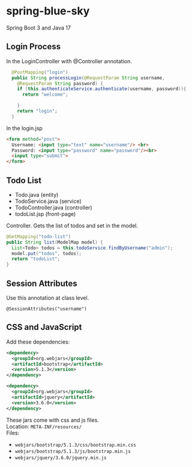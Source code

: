# spring-blue-sky
Spring Boot 3 and Java 17

## Login Process
In the LoginController with @Controller annotation.
```java
  @PostMapping("login")
  public String processLogin(@RequestParam String username,
    @RequestParam String password) {
    if (this.authenticateService.authenticate(username, password)){
      return "welcome";

    }
    return "login";
  }
```

In the login.jsp
```html
<form method="post">
  Username: <input type="text" name="username"/> <br>
  Password: <input type="password" name="password"/><br>
  <input type="submit">
</form>
```

## Todo List
- Todo.java (entity)
- TodoService.java (service)
- TodoController.java (controller)
- todoList.jsp (front-page)

Controller. Gets the list of todos and set in the model.
```java
@GetMapping("todo-list")
public String list(ModelMap model) {
  List<Todo> todos = this.todoService.findByUsername("admin");
  model.put("todos", todos);
  return "todoList";
}
```

## Session Attributes
Use this annotation at class level.
```
@SessionAttributes("username")
```

## CSS and JavaScript
Add these dependencies:

```xml
<dependency>
  <groupId>org.webjars</groupId>
  <artifactId>bootstrap</artifactId>
  <version>5.1.3</version>
</dependency>

<dependency>
  <groupId>org.webjars</groupId>
  <artifactId>jquery</artifactId>
  <version>3.6.0</version>
</dependency>
```

These jars come with css and js files.  
Location: ```META-INF/resources/```  
Files:
- ```webjars/bootstrap/5.1.3/css/bootstrap.min.css```
- ```webjars/bootstrap/5.1.3/js/bootstrap.min.js```
- ```webjars/jquery/3.6.0/jquery.min.js```
